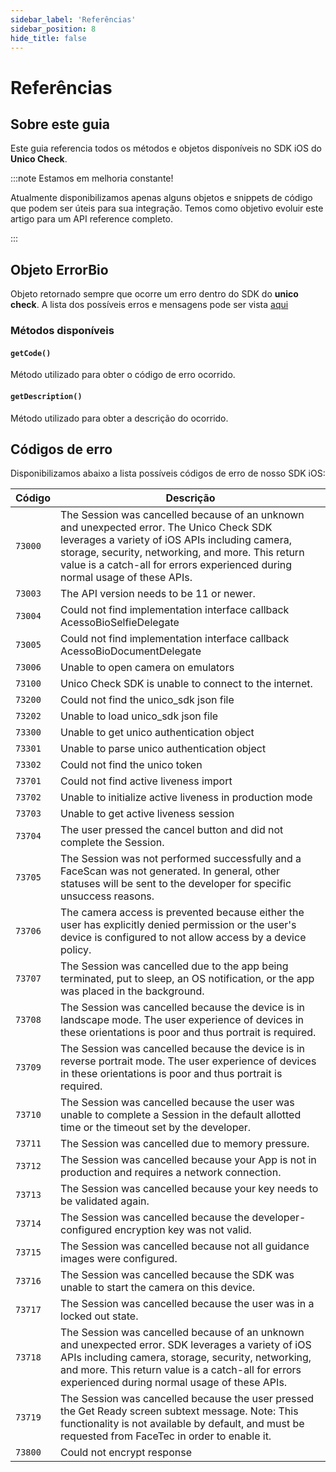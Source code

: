 ```yaml
---
sidebar_label: 'Referências'
sidebar_position: 8
hide_title: false
---
```


# Referências

## Sobre este guia

Este guia referencia todos os métodos e objetos disponíveis no SDK iOS do **Unico Check**.

:::note Estamos em melhoria constante!

Atualmente disponibilizamos apenas alguns objetos e snippets de código que podem ser úteis para sua integração. Temos como objetivo evoluir este artigo para um API reference completo.

:::

## Objeto ErrorBio

Objeto retornado sempre que ocorre um erro dentro do SDK do **unico check**. A lista dos possíveis erros e mensagens pode ser vista [aqui](#codigosderro)

### Métodos disponíveis

#### `getCode()`
Método utilizado para obter o código de erro ocorrido.

#### `getDescription()`
Método utilizado para obter a descrição do ocorrido.


## Códigos de erro

Disponibilizamos abaixo a lista possíveis códigos de erro de nosso SDK iOS:

| Código | Descrição |
| ------ | --------- |
| `73000` | The Session was cancelled because of an unknown and unexpected error. The Unico Check SDK leverages a variety of iOS APIs including camera, storage, security, networking, and more. This return value is a catch-all for errors experienced during normal usage of these APIs. |
| `73003` | The API version needs to be 11 or newer. |
| `73004` | Could not find implementation interface callback AcessoBioSelfieDelegate |
| `73005` | Could not find implementation interface callback AcessoBioDocumentDelegate |
| `73006` | Unable to open camera on emulators |
| `73100` | Unico Check SDK is unable to connect to the internet. |
| `73200` | Could not find the unico_sdk json file |
| `73202` | Unable to load unico_sdk json file |
| `73300` | Unable to get unico authentication object |
| `73301` | Unable to parse unico authentication object |
| `73302` | Could not find the unico token |
| `73701` | Could not find active liveness import |
| `73702` | Unable to initialize active liveness in production mode |
| `73703` | Unable to get active liveness session |
| `73704` | The user pressed the cancel button and did not complete the Session. |
| `73705` | The Session was not performed successfully and a FaceScan was not generated. In general, other statuses will be sent to the developer for specific unsuccess reasons. |
| `73706` | The camera access is prevented because either the user has explicitly denied permission or the user's device is configured to not allow access by a device policy. |
| `73707` | The Session was cancelled due to the app being terminated, put to sleep, an OS notification, or the app was placed in the background. |
| `73708` | The Session was cancelled because the device is in landscape mode. The user experience of devices in these orientations is poor and thus portrait is required. |
| `73709` | The Session was cancelled because the device is in reverse portrait mode. The user experience of devices in these orientations is poor and thus portrait is required. |
| `73710` | The Session was cancelled because the user was unable to complete a Session in the default allotted time or the timeout set by the developer. |
| `73711` | The Session was cancelled due to memory pressure. |
| `73712` | The Session was cancelled because your App is not in production and requires a network connection. |
| `73713` | The Session was cancelled because your key needs to be validated again. |
| `73714` | The Session was cancelled because the developer-configured encryption key was not valid. |
| `73715` | The Session was cancelled because not all guidance images were configured. |
| `73716` | The Session was cancelled because the SDK was unable to start the camera on this device. |
| `73717` | The Session was cancelled because the user was in a locked out state. |
| `73718` | The Session was cancelled because of an unknown and unexpected error. SDK leverages a variety of iOS APIs including camera, storage, security, networking, and more. This return value is a catch-all for errors experienced during normal usage of these APIs. |
| `73719` | The Session was cancelled because the user pressed the Get Ready screen subtext message. Note: This functionality is not available by default, and must be requested from FaceTec in order to enable it. |
| `73800` | Could not encrypt response |


